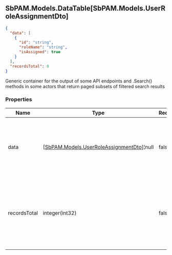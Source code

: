 
<h2 id="tocS_SbPAM.Models.DataTable[SbPAM.Models.UserRoleAssignmentDto]">SbPAM.Models.DataTable[SbPAM.Models.UserRoleAssignmentDto]</h2>

<a id="schemasbpam.models.datatable[sbpam.models.userroleassignmentdto]"></a>
<a id="schema_SbPAM.Models.DataTable[SbPAM.Models.UserRoleAssignmentDto]"></a>
<a id="tocSsbpam.models.datatable[sbpam.models.userroleassignmentdto]"></a>
<a id="tocssbpam.models.datatable[sbpam.models.userroleassignmentdto]"></a>

```json
{
  "data": [
    {
      "id": "string",
      "roleName": "string",
      "isAssigned": true
    }
  ],
  "recordsTotal": 0
}

```

Generic container for the output of some API endpoints and .Search() 
methods in some actors that return paged subsets of filtered search results

### Properties

|Name|Type|Required|Restrictions|Description|
|---|---|---|---|---|
|data|[[SbPAM.Models.UserRoleAssignmentDto](../Models/sbpam.models.userroleassignmentdto.md)]¦null|false|none|A subset of the filtered, sorted, and paged (e.g., rows 30 - 39 of <br>589 found) search results|
|recordsTotal|integer(int32)|false|none|What is the total count of search results that .DataRows may only <br>be a paged subset of (e.g., rows 30 - 39 of 589 found)|


